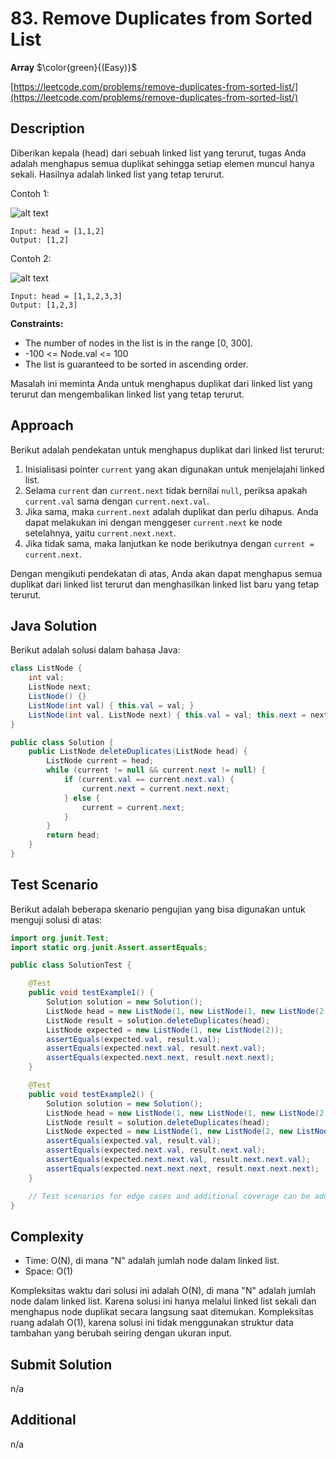 # 83. Remove Duplicates from Sorted List

**Array** $\color{green}{(Easy)}$

[https://leetcode.com/problems/remove-duplicates-from-sorted-list/](https://leetcode.com/problems/remove-duplicates-from-sorted-list/)

## Description

Diberikan kepala (head) dari sebuah linked list yang terurut, tugas Anda adalah menghapus semua duplikat sehingga setiap elemen muncul hanya sekali. Hasilnya adalah linked list yang tetap terurut.

Contoh 1:

![alt text](https://assets.leetcode.com/uploads/2021/01/04/list1.jpg)

```text
Input: head = [1,1,2]
Output: [1,2]
```

Contoh 2:

![alt text](https://assets.leetcode.com/uploads/2021/01/04/list2.jpg)

```text
Input: head = [1,1,2,3,3]
Output: [1,2,3]
```

**Constraints:**

- The number of nodes in the list is in the range [0, 300].
- -100 <= Node.val <= 100
- The list is guaranteed to be sorted in ascending order.

Masalah ini meminta Anda untuk menghapus duplikat dari linked list yang terurut dan mengembalikan linked list yang tetap terurut.

## Approach

Berikut adalah pendekatan untuk menghapus duplikat dari linked list terurut:

1. Inisialisasi pointer `current` yang akan digunakan untuk menjelajahi linked list.
2. Selama `current` dan `current.next` tidak bernilai `null`, periksa apakah `current.val` sama dengan `current.next.val`.
3. Jika sama, maka `current.next` adalah duplikat dan perlu dihapus. Anda dapat melakukan ini dengan menggeser `current.next` ke node setelahnya, yaitu `current.next.next`.
4. Jika tidak sama, maka lanjutkan ke node berikutnya dengan `current = current.next`.

Dengan mengikuti pendekatan di atas, Anda akan dapat menghapus semua duplikat dari linked list terurut dan menghasilkan linked list baru yang tetap terurut.

## Java Solution

Berikut adalah solusi dalam bahasa Java:

```java
class ListNode {
    int val;
    ListNode next;
    ListNode() {}
    ListNode(int val) { this.val = val; }
    ListNode(int val, ListNode next) { this.val = val; this.next = next; }
}

public class Solution {
    public ListNode deleteDuplicates(ListNode head) {
        ListNode current = head;
        while (current != null && current.next != null) {
            if (current.val == current.next.val) {
                current.next = current.next.next;
            } else {
                current = current.next;
            }
        }
        return head;
    }
}
```

## Test Scenario

Berikut adalah beberapa skenario pengujian yang bisa digunakan untuk menguji solusi di atas:

```java
import org.junit.Test;
import static org.junit.Assert.assertEquals;

public class SolutionTest {

    @Test
    public void testExample1() {
        Solution solution = new Solution();
        ListNode head = new ListNode(1, new ListNode(1, new ListNode(2)));
        ListNode result = solution.deleteDuplicates(head);
        ListNode expected = new ListNode(1, new ListNode(2));
        assertEquals(expected.val, result.val);
        assertEquals(expected.next.val, result.next.val);
        assertEquals(expected.next.next, result.next.next);
    }

    @Test
    public void testExample2() {
        Solution solution = new Solution();
        ListNode head = new ListNode(1, new ListNode(1, new ListNode(2, new ListNode(3, new ListNode(3)))));
        ListNode result = solution.deleteDuplicates(head);
        ListNode expected = new ListNode(1, new ListNode(2, new ListNode(3)));
        assertEquals(expected.val, result.val);
        assertEquals(expected.next.val, result.next.val);
        assertEquals(expected.next.next.val, result.next.next.val);
        assertEquals(expected.next.next.next, result.next.next.next);
    }

    // Test scenarios for edge cases and additional coverage can be added.
}
```

## Complexity

- Time: O(N), di mana "N" adalah jumlah node dalam linked list.
- Space: O(1)

Kompleksitas waktu dari solusi ini adalah O(N), di mana "N" adalah jumlah node dalam linked list. Karena solusi ini hanya melalui linked list sekali dan menghapus node duplikat secara langsung saat ditemukan. Kompleksitas ruang adalah O(1), karena solusi ini tidak menggunakan struktur data tambahan yang berubah seiring dengan ukuran input.

## Submit Solution

n/a

## Additional

n/a
